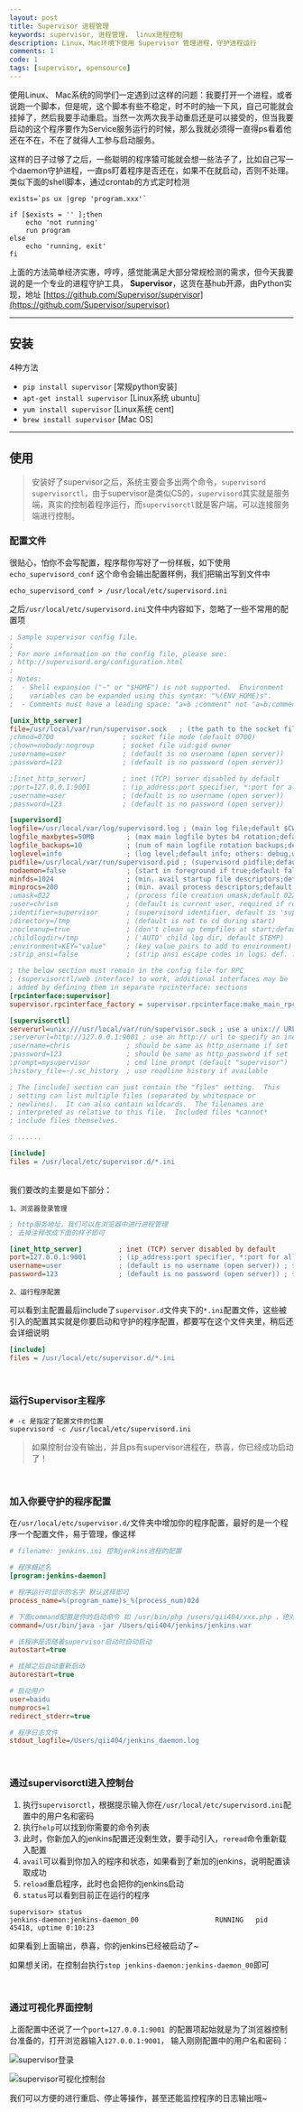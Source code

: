 ```yaml
---
layout: post
title: Supervisor 进程管理
keywords: supervisor, 进程管理， linux进程控制
description: Linux、Mac环境下使用 Supervisor 管理进程，守护进程运行
comments: 1
code: 1
tags: [supervisor, opensource]
---
```


使用Linux、 Mac系统的同学们一定遇到过这样的问题：我要打开一个进程，或者说跑一个脚本，但是呢，这个脚本有些不稳定，时不时的抽一下风，自己可能就会挂掉了，然后我要手动重启。当然一次两次我手动重启还是可以接受的，但当我要启动的这个程序要作为Service服务运行的时候，那么我就必须得一直得ps看着他还在不在，不在了就得人工参与启动服务。

这样的日子过够了之后，一些聪明的程序猿可能就会想一些法子了，比如自己写一个daemon守护进程，一直ps盯着程序是否还在，如果不在就启动，否则不处理。类似下面的shell脚本，通过crontab的方式定时检测

```shell
exists=`ps ux |grep 'program.xxx'`

if [$exists = '' ];then
    echo 'not running'
    run program
else
    echo 'running, exit'
fi
```

上面的方法简单经济实惠，哼哼，感觉能满足大部分常规检测的需求，但今天我要说的是一个专业的进程守护工具， **Supervisor**，这货在基hub开源，由Python实现，地址 [https://github.com/Supervisor/supervisor](https://github.com/Supervisor/supervisor)

------

## 安装
4种方法

-   `pip install supervisor`  [常规python安装]
-   `apt-get install supervisor` [Linux系统 ubuntu]
-   `yum install supervisor` [Linux系统 cent]
-   `brew install supervisor` [Mac OS]

-----

## 使用
> 安装好了supervisor之后，系统主要会多出两个命令，`supervisord` `supervisorctl`，由于supervisor是类似CS的，`supervisord`其实就是服务端，真实的控制着程序运行，而`supervisorctl`就是客户端，可以连接服务端进行控制。


### 配置文件
很贴心，怕你不会写配置，程序帮你写好了一份样板，如下使用
`echo_supervisord_conf` 这个命令会输出配置样例，我们把输出写到文件中

```shell
echo_supervisord_conf > /usr/local/etc/supervisord.ini
```

之后`/usr/local/etc/supervisord.ini`文件中内容如下，忽略了一些不常用的配置项

```ini
; Sample supervisor config file.
;
; For more information on the config file, please see:
; http://supervisord.org/configuration.html
;
; Notes:
;  - Shell expansion ("~" or "$HOME") is not supported.  Environment
;    variables can be expanded using this syntax: "%(ENV_HOME)s".
;  - Comments must have a leading space: "a=b ;comment" not "a=b;comment".

[unix_http_server]
file=/usr/local/var/run/supervisor.sock   ; (the path to the socket file)
;chmod=0700                 ; socket file mode (default 0700)
;chown=nobody:nogroup       ; socket file uid:gid owner
;username=user              ; (default is no username (open server))
;password=123               ; (default is no password (open server))

;[inet_http_server]         ; inet (TCP) server disabled by default
;port=127.0.0.1:9001        ; (ip_address:port specifier, *:port for all iface)
;username=user              ; (default is no username (open server))
;password=123               ; (default is no password (open server))

[supervisord]
logfile=/usr/local/var/log/supervisord.log ; (main log file;default $CWD/supervisord.log)
logfile_maxbytes=50MB        ; (max main logfile bytes b4 rotation;default 50MB)
logfile_backups=10           ; (num of main logfile rotation backups;default 10)
loglevel=info                ; (log level;default info; others: debug,warn,trace)
pidfile=/usr/local/var/run/supervisord.pid ; (supervisord pidfile;default supervisord.pid)
nodaemon=false               ; (start in foreground if true;default false)
minfds=1024                  ; (min. avail startup file descriptors;default 1024)
minprocs=200                 ; (min. avail process descriptors;default 200)
;umask=022                   ; (process file creation umask;default 022)
;user=chrism                 ; (default is current user, required if root)
;identifier=supervisor       ; (supervisord identifier, default is 'supervisor')
;directory=/tmp              ; (default is not to cd during start)
;nocleanup=true              ; (don't clean up tempfiles at start;default false)
;childlogdir=/tmp            ; ('AUTO' child log dir, default $TEMP)
;environment=KEY="value"     ; (key value pairs to add to environment)
;strip_ansi=false            ; (strip ansi escape codes in logs; def. false)

; the below section must remain in the config file for RPC
; (supervisorctl/web interface) to work, additional interfaces may be
; added by defining them in separate rpcinterface: sections
[rpcinterface:supervisor]
supervisor.rpcinterface_factory = supervisor.rpcinterface:make_main_rpcinterface

[supervisorctl]
serverurl=unix:///usr/local/var/run/supervisor.sock ; use a unix:// URL  for a unix socket
;serverurl=http://127.0.0.1:9001 ; use an http:// url to specify an inet socket
;username=chris              ; should be same as http_username if set
;password=123                ; should be same as http_password if set
;prompt=mysupervisor         ; cmd line prompt (default "supervisor")
;history_file=~/.sc_history  ; use readline history if available

; The [include] section can just contain the "files" setting.  This
; setting can list multiple files (separated by whitespace or
; newlines).  It can also contain wildcards.  The filenames are
; interpreted as relative to this file.  Included files *cannot*
; include files themselves.

; ......

[include]
files = /usr/local/etc/supervisor.d/*.ini
```
<br>
我们要改的主要是如下部分：

`1、浏览器登录管理`

```ini
; http服务地址，我们可以在浏览器中进行进程管理
; 去掉注释改成下面的样子即可

[inet_http_server]         ; inet (TCP) server disabled by default
port=127.0.0.1:9001        ; (ip_address:port specifier, *:port for all iface) ; 服务器监听地址
username=user              ; (default is no username (open server)) ; 认证登录时的用户名
password=123               ; (default is no password (open server)) ; 认证登录时的密码
```

`2、运行程序配置`

可以看到主配置最后include了`supervisor.d`文件夹下的`*.ini`配置文件，这些被引入的配置其实就是你要启动和守护的程序配置，都要写在这个文件夹里，稍后还会详细说明

```ini
[include]
files = /usr/local/etc/supervisor.d/*.ini
```
<br>

### 运行Supervisor主程序

```shell
# -c 是指定了配置文件的位置
supervisord -c /usr/local/etc/supervisord.ini
```

> 如果控制台没有输出，并且ps有supervisor进程在，恭喜，你已经成功启动了！

<br>

### 加入你要守护的程序配置

在`/usr/local/etc/supervisor.d/`文件夹中增加你的程序配置，最好的是一个程序一个配置文件，易于管理，像这样

```ini
# filename: jenkins.ini 控制jenkins进程的配置

# 程序概述名
[program:jenkins-daemon]

# 程序运行时显示的名字 默认这样即可
process_name=%(program_name)s_%(process_num)02d

# 下面command配置是你的启动命令 如 /usr/bin/php /users/qii404/xxx.php ，绝对路径，不支持$HOME类似的变量
command=/usr/bin/java -jar /Users/qii404/jenkins/jenkins.war

# 该程序是否随着supervisor启动时自动启动
autostart=true

# 挂掉之后自动重新启动
autorestart=true

# 启动用户
user=baidu
numprocs=1
redirect_stderr=true

# 程序日志文件
stdout_logfile=/Users/qii404/jenkins_daemon.log
```

<br>

### 通过supervisorctl进入控制台

1. 执行`supervisorctl`，根据提示输入你在`/usr/local/etc/supervisord.ini`配置中的用户名和密码
2. 执行`help`可以找到你需要的命令列表
3. 此时，你新加入的jenkins配置还没剩生效，要手动引入，`reread`命令重新载入配置
4. `avail`可以看到你加入的程序和状态，如果看到了新加的jenkins，说明配置读取成功
5. `reload`重启程序，此时也会把你的jenkins启动
6. `status`可以看到目前正在运行的程序

```shell
supervisor> status
jenkins-daemon:jenkins-daemon_00                   RUNNING   pid 45418, uptime 0:10:23
```

如果看到上面输出，恭喜，你的jenkins已经被启动了~

如果想关闭，在控制台执行`stop jenkins-daemon:jenkins-daemon_00`即可

<br>

### 通过可视化界面控制
上面配置中还说了一个`port=127.0.0.1:9001 `的配置项起始就是为了浏览器控制台准备的，打开浏览器输入`127.0.0.1:9001`， 输入刚刚配置中的用户名和密码：

![supervisor登录](https://sinaimg.qii404.me/large/71405cably1ff02pth64uj20b2072mxp.jpg)

![supervisor可视化控制台](https://sinaimg.qii404.me/large/71405cably1fezy73f6s5j20rw09rq4s.jpg)

我们可以方便的进行重启、停止等操作，甚至还能监控程序的日志输出哦~




